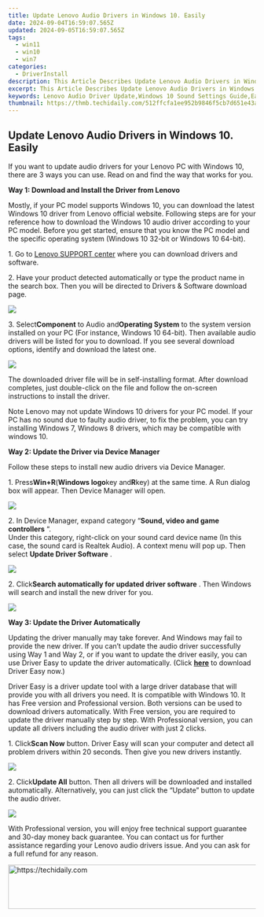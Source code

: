 ```yaml
---
title: Update Lenovo Audio Drivers in Windows 10. Easily
date: 2024-09-04T16:59:07.565Z
updated: 2024-09-05T16:59:07.565Z
tags:
  - win11
  - win10
  - win7
categories:
  - DriverInstall
description: This Article Describes Update Lenovo Audio Drivers in Windows 10. Easily
excerpt: This Article Describes Update Lenovo Audio Drivers in Windows 10. Easily
keywords: Lenovo Audio Driver Update,Windows 10 Sound Settings Guide,Easy Lenovo Audio Drivers Installation,Lenovo PC Audio Driver Update Tutorial,How to Upgrade Lenovo Sound Drivers on Windows 10,Update Audio Driver in Windows 10 Lenovo PC,Install New Lenovo Audio Drivers on Windows 10 Easily
thumbnail: https://thmb.techidaily.com/512ffcfa1ee952b9846f5cb7d651e43a3e26903ab25eda358cd1badd2bb5aa9c.jpg
---
```


## Update Lenovo Audio Drivers in Windows 10. Easily

If you want to update audio drivers for your Lenovo PC with Windows 10, there are 3 ways you can use. Read on and find the way that works for you.  
  
**Way 1: Download and Install the Driver from Lenovo**
  
Mostly, if your PC model supports Windows 10, you can download the latest Windows 10 driver from Lenovo official website. Following steps are for your reference how to download the Windows 10 audio driver according to your PC model. Before you get started, ensure that you know the PC model and the specific operating system (Windows 10 32-bit or Windows 10 64-bit).  
  
1\. Go to [Lenovo SUPPORT center](https://shop-links.co/link/?exclusive=1&publisher_slug=itechdaily19598&url=http%3A%2F%2Fsupport.lenovo.com%2Fus%2Fen%2FGlobalProductSelector%3FC%3D1%26TabName%26linkTrack)  where you can download drivers and software.  
  
 2\. Have your product detected automatically or type the product name in the search box. Then you will be directed to Drivers & Software download page.  
  
![](https://images.drivereasy.com/wp-content/uploads/2016/06/img_5757bbfd7df2e.png)
  
 3\. Select**Component** to Audio and**Operating System** to the system version installed on your PC (For instance, Windows 10 64-bit). Then available audio drivers will be listed for you to download. If you see several download options, identify and download the latest one.
  
![](https://images.drivereasy.com/wp-content/uploads/2016/09/img_57e0f4c3be42c.jpg)
  
 The downloaded driver file will be in self-installing format. After download completes, just double-click on the file and follow the on-screen instructions to install the driver.  
  
Note Lenovo may not update Windows 10 drivers for your PC model. If your PC has no sound due to faulty audio driver, to fix the problem, you can try installing Windows 7, Windows 8 drivers, which may be compatible with windows 10.  
  
**Way 2: Update the Driver via Device Manager**
  
Follow these steps to install new audio drivers via Device Manager.  
  
1\. Press**Win+R**(**Windows logo**key and**R**key) at the same time. A Run dialog box will appear. Then Device Manager will open.  
  
![](https://images.drivereasy.com/wp-content/uploads/2016/05/img_57354ce2ad87d.png)
  
 2\. In Device Manager, expand category “**Sound, video and game controllers** “.  
 Under this category, right-click on your sound card device name (In this case, the sound card is Realtek Audio). A context menu will pop up. Then select **Update Driver Software** .  
  
![](https://images.drivereasy.com/wp-content/uploads/2016/05/img_57355190d0976.png)
  
 2\. Click**Search automatically for updated driver software** . Then Windows will search and install the new driver for you.  
  
![](https://images.drivereasy.com/wp-content/uploads/2016/05/img_573551c56595c.png)
  
**Way 3: Update the Driver Automatically**
  
Updating the driver manually may take forever. And Windows may fail to provide the new driver. If you can’t update the audio driver successfully using Way 1 and Way 2, or if you want to update the driver easily, you can use Driver Easy to update the driver automatically. (Click **[here](https://tools.techidaily.com/drivereasy/download/)** to download Driver Easy now.)  
  
 Driver Easy is a driver update tool with a large driver database that will provide you with all drivers you need. It is compatible with Windows 10\. It has Free version and Professional version. Both versions can be used to download drivers automatically. With Free version, you are required to update the driver manually step by step. With Professional version, you can update all drivers including the audio driver with just 2 clicks.  
  
 1\. Click**Scan Now** button. Driver Easy will scan your computer and detect all problem drivers within 20 seconds. Then give you new drivers instantly.  
  
![](https://images.drivereasy.com/wp-content/uploads/2017/04/img_58fd9a2e29bd5.png)

 2\. Click**Update All** button. Then all drivers will be downloaded and installed automatically. Alternatively, you can just click the “Update” button to update the audio driver.  
  
![](https://images.drivereasy.com/wp-content/uploads/2017/04/img_58fd9a428c929.jpg)

 With Professional version, you will enjoy free technical support guarantee and 30-day money back guarantee. You can contact us for further assistance regarding your Lenovo audio drivers issue. And you can ask for a full refund for any reason.

<ins class="adsbygoogle"
     style="display:block"
     data-ad-format="autorelaxed"
     data-ad-client="ca-pub-7571918770474297"
     data-ad-slot="1223367746"></ins>



<ins class="adsbygoogle"
     style="display:block"
     data-ad-client="ca-pub-7571918770474297"
     data-ad-slot="8358498916"
     data-ad-format="auto"
     data-full-width-responsive="true"></ins>



<!-- affiliate ads begin -->
<a href="https://appsumo.8odi.net/c/5597632/2030370/7443" target="_top" id="2030370">
  <img src="//a.impactradius-go.com/display-ad/7443-2030370" border="0" alt="https://techidaily.com" width="728" height="90"/>
</a>
<img height="0" width="0" src="https://appsumo.8odi.net/i/5597632/2030370/7443" style="position:absolute;visibility:hidden;" border="0" />
<!-- affiliate ads end -->